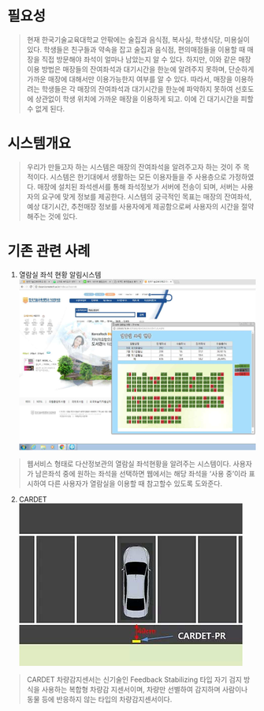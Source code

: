 # 필요성
> 현재 한국기술교육대학교 안팎에는 술집과 음식점, 복사실, 학생식당, 미용실이 있다. 학생들은 친구들과 약속을 잡고 술집과 음식점, 편의매점들을 이용할 때 매장을 직접 방문해야 좌석이 얼마나 남았는지 알 수 있다. 하지만, 이와 같은 매장이용 방법은 매장들의 잔여좌석과 대기시간을 한눈에 알려주지 못하며, 단순하게 가까운 매장에 대해서만 이용가능한지 여부를 알 수 있다. 따라서, 매장을 이용하려는 학생들은 각 매장의 잔여좌석과 대기시간을 한눈에 파악하지 못하여 선호도에 상관없이 학생 위치에 가까운 매장을 이용하게 되고. 이에 긴 대기시간을 피할 수 없게 된다.

# 시스템개요
> 우리가 만들고자 하는 시스템은 매장의 잔여좌석을 알려주고자 하는 것이 주 목적이다. 시스템은 한기대에서 생활하는 모든 이용자들을 주 사용층으로 가정하였다. 매장에 설치된 좌석센서를 통해 좌석정보가 서버에 전송이 되며, 서버는 사용자의 요구에 맞게 정보를 제공한다. 시스템의 궁극적인 목표는 매장의 잔여좌석, 예상 대기시간, 추천매장 정보를 사용자에게 제공함으로써 사용자의 시간을 절약해주는 것에 있다.

# 기존 관련 사례
1. 열람실 좌석 현황 알림시스템
![PICTURE](https://github.com/KSH1234/proposal/blob/master/image/1.png)
> 웹서비스 형태로 다산정보관의 열람실 좌석현황을 알려주는 시스템이다. 사용자가 남은좌석 중에 원하는 좌석을 선택하면 웹에서는 해당 좌석을 ‘사용 중‘이라 표시하여 다른 사용자가 열람실을 이용할 때 참고할수 있도록 도와준다.


2. CARDET
![PICTURE](https://github.com/KSH1234/proposal/blob/master/image/2.png)
> CARDET 차량감지센서는 신기술인 Feedback Stabilizing 타입 자기 검지 방식을 사용하는 복합형 차량감
지센서이며, 차량만 선별하여 감지하며 사람이나 동물 등에 반응하지 않는 타입의 차량감지센서이다.
